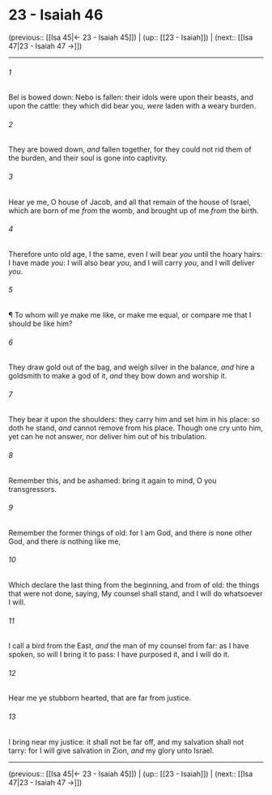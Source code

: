 # 23 - Isaiah 46

(previous:: [[Isa 45|← 23 - Isaiah 45]]) | (up:: [[23 - Isaiah]]) | (next:: [[Isa 47|23 - Isaiah 47 →]])

***


###### 1 
Bel is bowed down: Nebo is fallen: their idols were upon their beasts, and upon the cattle: they which did bear you, _were_ laden with a weary burden. 

###### 2 
They are bowed down, _and_ fallen together, for they could not rid them of the burden, and their soul is gone into captivity. 

###### 3 
Hear ye me, O house of Jacob, and all that remain of the house of Israel, which are born of me _from_ the womb, and brought up of me _from_ the birth. 

###### 4 
Therefore unto old age, I the same, even I will bear _you_ until the hoary hairs: I have made _you_: I will also bear _you_, and I will carry _you_, and I will deliver _you_. 

###### 5 
¶ To whom will ye make me like, or make me equal, or compare me that I should be like him? 

###### 6 
They draw gold out of the bag, and weigh silver in the balance, _and_ hire a goldsmith to make a god of it, _and_ they bow down and worship it. 

###### 7 
They bear it upon the shoulders: they carry him and set him in his place: so doth he stand, _and_ cannot remove from his place. Though one cry unto him, yet can he not answer, nor deliver him out of his tribulation. 

###### 8 
Remember this, and be ashamed: bring it again to mind, O you transgressors. 

###### 9 
Remember the former things of old: for I am God, and there _is_ none other God, and there _is_ nothing like me, 

###### 10 
Which declare the last thing from the beginning, and from of old: the things that were not done, saying, My counsel shall stand, and I will do whatsoever I will. 

###### 11 
I call a bird from the East, _and_ the man of my counsel from far: as I have spoken, so will I bring it to pass: I have purposed it, and I will do it. 

###### 12 
Hear me ye stubborn hearted, that are far from justice. 

###### 13 
I bring near my justice: it shall not be far off, and my salvation shall not tarry: for I will give salvation in Zion, _and_ my glory unto Israel.

***

(previous:: [[Isa 45|← 23 - Isaiah 45]]) | (up:: [[23 - Isaiah]]) | (next:: [[Isa 47|23 - Isaiah 47 →]])
